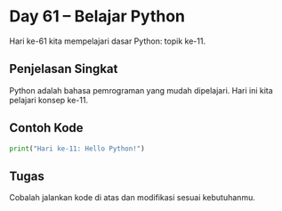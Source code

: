 # Day 61 – Belajar Python

Hari ke-61 kita mempelajari dasar Python: topik ke-11.

## Penjelasan Singkat

Python adalah bahasa pemrograman yang mudah dipelajari. Hari ini kita pelajari konsep ke-11.

## Contoh Kode

```python
print("Hari ke-11: Hello Python!")
```

## Tugas

Cobalah jalankan kode di atas dan modifikasi sesuai kebutuhanmu.
